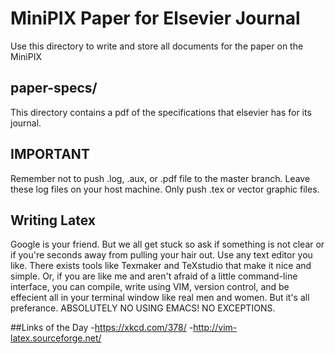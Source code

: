 # MiniPIX Paper for Elsevier Journal

Use this directory to write and store all documents for the paper on the MiniPIX 

## paper-specs/ 

This directory contains a pdf of the specifications that elsevier has for its journal. 

## IMPORTANT

Remember not to push .log, .aux, or .pdf file to the master branch. Leave these log files on your host machine. Only push .tex or vector graphic files. 

## Writing Latex

Google is your friend. But we all get stuck so ask if something is not clear or if you're seconds away from pulling your hair out. Use any text editor you like. There exists tools like Texmaker and TeXstudio that make it nice and simple. Or, if you are like me and aren't afraid of a little command-line interface, you can compile, write using VIM, version control, and be effecient  all in your terminal window like real men and women. But it's all preferance. ABSOLUTELY NO USING EMACS! NO EXCEPTIONS.

##Links of the Day
-https://xkcd.com/378/
-http://vim-latex.sourceforge.net/
